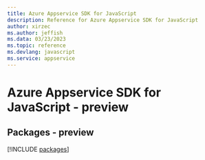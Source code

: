 ```yaml
---
title: Azure Appservice SDK for JavaScript
description: Reference for Azure Appservice SDK for JavaScript
author: xirzec
ms.author: jeffish
ms.data: 03/23/2023
ms.topic: reference
ms.devlang: javascript
ms.service: appservice
---
```

# Azure Appservice SDK for JavaScript - preview
## Packages - preview
[!INCLUDE [packages](appservice-index.md)]